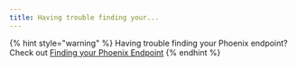 ```yaml
---
title: Having trouble finding your...
---
```


{% hint style="warning" %}
Having trouble finding your Phoenix endpoint? Check out [Finding your Phoenix Endpoint](https://arize.com/docs/phoenix/learn/faqs/what-is-my-phoenix-endpoint)
{% endhint %}
